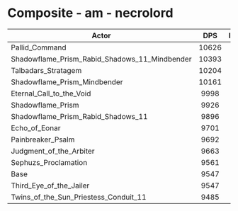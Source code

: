 # Composite - am - necrolord
| Actor | DPS | Increase |
|---|:---:|:---:|
|Pallid_Command|10626|11.30%|
|Shadowflame_Prism_Rabid_Shadows_11_Mindbender|10393|8.85%|
|Talbadars_Stratagem|10204|6.88%|
|Shadowflame_Prism_Mindbender|10161|6.43%|
|Eternal_Call_to_the_Void|9998|4.72%|
|Shadowflame_Prism|9926|3.97%|
|Shadowflame_Prism_Rabid_Shadows_11|9896|3.65%|
|Echo_of_Eonar|9701|1.61%|
|Painbreaker_Psalm|9692|1.51%|
|Judgment_of_the_Arbiter|9663|1.21%|
|Sephuzs_Proclamation|9561|0.14%|
|Base|9547|0.00%|
|Third_Eye_of_the_Jailer|9547|-0.01%|
|Twins_of_the_Sun_Priestess_Conduit_11|9485|-0.66%|
